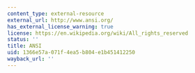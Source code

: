 ```yaml
---
content_type: external-resource
external_url: http://www.ansi.org/
has_external_license_warning: true
license: https://en.wikipedia.org/wiki/All_rights_reserved
status: ''
title: ANSI
uid: 1366e57a-071f-4ea5-b804-e1b451412250
wayback_url: ''
---
```

